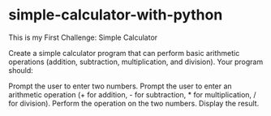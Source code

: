# simple-calculator-with-python

This is my First Challenge: Simple Calculator

Create a simple calculator program that can perform basic arithmetic operations (addition, subtraction, multiplication, and division). Your program should:

Prompt the user to enter two numbers.
Prompt the user to enter an arithmetic operation (+ for addition, - for subtraction, * for multiplication, / for division).
Perform the operation on the two numbers.
Display the result.
